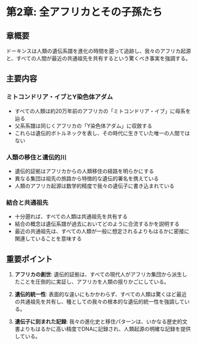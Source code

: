 # 第2章: 全アフリカとその子孫たち

## 章概要
ドーキンスは人類の遺伝系譜を進化の時間を遡って追跡し、我々のアフリカ起源と、すべての人間が最近の共通祖先を共有するという驚くべき事実を強調する。

## 主要内容

### ミトコンドリア・イブとY染色体アダム
- すべての人類は約20万年前のアフリカの「ミトコンドリア・イブ」に母系を辿る
- 父系系譜は同じくアフリカの「Y染色体アダム」に収斂する
- これらは遺伝的ボトルネックを表し、その時代に生きていた唯一の人間ではない

### 人類の移住と遺伝的川
- 遺伝的証拠はアフリカからの人類移住の経路を明らかにする
- 異なる集団は祖先の旅路から特徴的な遺伝的署名を携えている
- 人類のアフリカ起源は数学的精度で我々の遺伝子に書き込まれている

### 結合と共通祖先
- 十分遡れば、すべての人類は共通祖先を共有する
- 結合の概念は遺伝系譜が過去においてどのように合流するかを説明する
- 最近の共通祖先は、すべての人類が一般に想定されるよりもはるかに密接に関連していることを意味する

## 重要ポイント

1. **アフリカの創世**: 遺伝的証拠は、すべての現代人がアフリカ集団から派生したことを圧倒的に実証し、アフリカを人類の揺りかごにしている。

2. **遺伝的統一性**: 表面的な違いにもかかわらず、すべての人類は驚くほど最近の共通祖先を共有し、種としての我々の根本的な遺伝的統一性を強調している。

3. **遺伝子に刻まれた記録**: 我々の進化史と移住パターンは、いかなる歴史的文書よりもはるかに高い精度でDNAに記録され、人類起源の明確な記録を提供している。